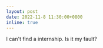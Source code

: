 ```yaml
---
layout: post
date: 2022-11-8 11:30:00+0800
inline: true
---
```


I can't find a internship. Is it my fault?

